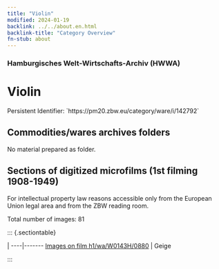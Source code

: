 ```yaml
---
title: "Violin"
modified: 2024-01-19
backlink: ../../about.en.html
backlink-title: "Category Overview"
fn-stub: about
---
```


### Hamburgisches Welt-Wirtschafts-Archiv (HWWA)

# Violin

<div class="hint">Persistent Identifier: `https://pm20.zbw.eu/category/ware/i/142792`</div>







## Commodities/wares archives folders





No material prepared as folder.



<a id="filmsections" />

## Sections of digitized microfilms (1st filming 1908-1949)

<p>For intellectual property law reasons accessible only from the European Union legal area and from the ZBW reading room.</p>



<p>Total number of images: 81</p>




::: {.sectiontable}

 | 
----|-------
<a class="btn" href="https://pm20.zbw.eu/film/h1/wa/W0143H/0880" rel="nofollow">Images on film h1/wa/W0143H/0880</a> | Geige


:::
















